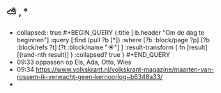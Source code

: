 ## ⛅ , °
- collapsed:: true
  #+BEGIN_QUERY 
  {:title [:b.header "Om de dag te beginnen"]
   :query [:find (pull ?b [*])
     :where 
       [?b :block/page ?p]
       [?b :block/refs ?t]
       [?t :block/name "☀️"]
   ]
   :result-transform ( fn [result] [(rand-nth result)] )
   :collapsed? true
  }
  #+END_QUERY
- 09:33 oppassen op Els, Ada, Otto, Wies
- 09:34 https://www.volkskrant.nl/volkskrant-magazine/maarten-van-rossem-ik-verwacht-geen-kernoorlog~b6348a33/
-